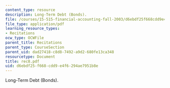 ```yaml
---
content_type: resource
description: Long-Term Debt (Bonds).
file: /courses/15-515-financial-accounting-fall-2003/d6ebdf25f668cdd9e4f6294ae7951b8e_rec8.pdf
file_type: application/pdf
learning_resource_types:
- Recitations
ocw_type: OCWFile
parent_title: Recitations
parent_type: CourseSection
parent_uid: dad27418-c8d8-7492-a9d2-680fe13ca348
resourcetype: Document
title: rec8.pdf
uid: d6ebdf25-f668-cdd9-e4f6-294ae7951b8e
---
```

Long-Term Debt (Bonds).

